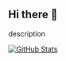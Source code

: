 ## Hi there 👋


description 



<div>
<a href="https://github-readme-stats.vercel.app/api?username=Erick-lks&show_icons=true&theme=light">
  <img src="https://github-readme-stats.vercel.app/api?username=Erick-lks&show_icons=true&theme=radical" alt="GitHub Stats">
</a>


        
</div>

  
